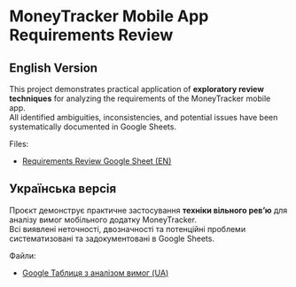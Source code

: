 # MoneyTracker Mobile App Requirements Review

## English Version

This project demonstrates practical application of **exploratory review techniques** for analyzing the requirements of the MoneyTracker mobile app.  
All identified ambiguities, inconsistencies, and potential issues have been systematically documented in Google Sheets.

Files:
- [Requirements Review Google Sheet (EN)](https://docs.google.com/spreadsheets/d/19liAWhSDm83RPmWKGYSfHJcsLAmgwcT1IDzrNKUXDf0/edit?usp=drive_link)


## Українська версія

Проєкт демонструє практичне застосування **техніки вільного рев’ю** для аналізу вимог мобільного додатку MoneyTracker.  
Всі виявлені неточності, двозначності та потенційні проблеми систематизовані та задокументовані в Google Sheets.

Файли:
- [Google Таблиця з аналізом вимог (UA)](https://docs.google.com/spreadsheets/d/1RT2Mz5byewRJUknk4B5T_EojXeYi2N4NkfY2q_PRHEk/edit?usp=drive_link)
